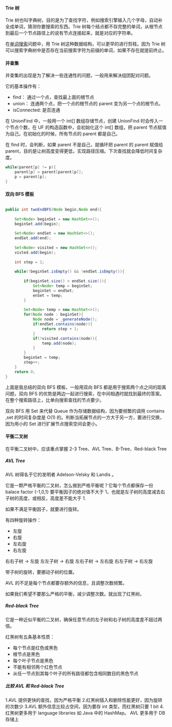 #### Trie 树

Trie 树也叫字典树，目的是为了查找字符，例如搜索引擎输入几个字母，自动补全成单词，猜测你要搜索的东西。Trie 树每个结点都不存完整的单词，从根节点到最后一个节点路径上的说有节点连接起来，就是对应的字符串。

在[单词搜索](https://leetcode-cn.com/problems/word-search-ii/)问题中，用 Trie 树这种数据结构，可以更早的进行剪枝。因为 Trie 树可以搜索字典树中是否存在当前搜索字符为前缀的单词，如果不存在就提前终止。

#### 并查集

并查集的出现是为了解决一些连通性的问题，一般用来解决组团配对问题。

它的基本操作有：
- find： 通过一个点，查找最上面的根节点 
- union： 连通两个点，把一个点的根节点的 parent 变为另一个点的根节点。
- isConnected: 是否连通

在 UnionFind 中，一般用一个 int[] 数组存储节点，创建 UnionFind 时会传入一个节点个数，在 UF 的构造函数中，会初始化这个 int[] 数组，把 parent 节点赋值为自己。在初始化的时候，所有节点的 parent 都是自己。

在 find 时，会判断，如果 parent 不是自己，就循环把 parent 的 parent 赋值给 parent，目的是让树高度变得更低，实现路径压缩。下次查找就会降低时间复杂度。

```java
while(parent[p] != p){
    parent[p] = parent[parent[p]];
    p = parent[p];
}

```

#### 双向 BFS 模板

```java

public int twoEndBFS(Node begin,Node end){
    
    Set<Node> beginSet = new HashSet<>();
    beginSet.add(begin);
    
    Set<Node> endSet = new HashSet<>();
    endSet.add(end);
    
    Set<Node> visited = new HashSet<>();
    visted.add(begin);
    
    int step = 1;
    
    while(!beginSet.isEmpty() && !endSet.isEmpty()){
        
        if(beginSet.size() > endSet.size()){
            Set<Node> temp = beginSet;
            beginSet = endSet;
            enSet = temp;
        }
        
        Set<Node> temp = new HashSet<>();
        for(Node node : beginSet){
            Node node = _generateNode();
            if(endSet.contains(node)){
                return step + 1;
            }
            if(!visited.contains(node)){
                temp.add(node);
            }
        }
        beginSet = temp;
        step++;
    }
    return 0;
}
```

上面是我总结的双向 BFS 模板，一般用双向 BFS 都是用于搜索两个点之间的距离问题，双向 BFS 的优势是两边一起进行搜索，在中间相遇时就找到最终的答案。在整个搜索路径上，比单向搜索查找的节点要少。

双向 BFS 用 Set 来代替 Queue 作为存储数据结构，因为要频繁的调用 contains ,set 的时间复杂度是 O(1) 的。判断当拓展节点的一方大于另一方，要进行交换，因为用小的 Set 进行扩展节点搜索空间会更小。


#### 平衡二叉树

在平衡二叉树中，应该重点掌握 2-3 Tree、AVL Tree、B-Tree、Red-black Tree

##### AVL Tree

AVL 树得名于它的发明者 Adelson-Velsky 和 Landis 。

它是一颗严格平衡的二叉树，怎么做到严格平衡呢？它每个节点都保存一份 balace factor {-1,0,1} 要平衡因子的绝对值不大于 1，也就是左子树的高度减去右子树的高度，或相反，高度差不能大于 1.

如果不满足平衡因子，就要进行旋转。

有四种旋转操作：

- 左旋
- 右旋
- 左右旋
- 右左旋

右右子树 -> 左旋
左左子树 -> 右旋
左右子树 -> 左右旋
右左子树 -> 右左旋

带子树的旋转，要挪动子树的位置。

AVL 的不足是每个节点都要存额外的信息，且调整次数频繁。

如果我们希望不要那么严格的平衡，减少调整次数。就出现了红黑树。

##### Red-black Tree

它是一种近似平衡的二叉树，确保任意节点的左子树和右子树的高度差不超过两倍。

红黑树有五条基本性质：

- 每个节点是红色或黑色
- 根节点是黑色
- 每个叶子节点是黑色
- 不能有相邻两个红色节点
- 从任一节点到其每个叶子的所有路径都包含相同数目的黑色节点

##### 比较 AVL 和 Red-black Tree

1.AVL 提供更快的查找，因为严格平衡
2.红黑树插入和删除性能更好，因为旋转的次数少
3.AVL 额外信息比较占空间，因为要存 int 类型，而红黑树只要 1 bit
4.红黑树更多用于 language libraries 如 Java 中的 HashMap。 AVL 更多用于 DB 存储上



